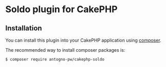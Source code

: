 # Soldo plugin for CakePHP

## Installation

You can install this plugin into your CakePHP application using [composer](https://getcomposer.org).

The recommended way to install composer packages is:

```
$ composer require antogno-pw/cakephp-soldo
```
